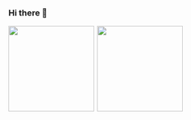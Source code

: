 ### Hi there 👋

<!--
**Day-Bright/Day-Bright** is a ✨ _special_ ✨ repository because its `README.md` (this file) appears on your GitHub profile.

Here are some ideas to get you started:

- 🔭 I’m currently working on ...
- 🌱 I’m currently learning ...
- 👯 I’m looking to collaborate on ...
- 🤔 I’m looking for help with ...
- 💬 Ask me about ...
- 📫 How to reach me: ...
- 😄 Pronouns: ...
- ⚡ Fun fact: ...
-->


<div style="display:flex">
 <img src='https://github-readme-stats.vercel.app/api?username=Day-Bright&show_icons=true&theme=dark&count_private=true' height=170 align="left" />
 <img src='https://github-readme-stats.vercel.app/api/top-langs/?username=Day-Bright&theme=dark&layout=compact' height=170 align="right"/>
</div>
